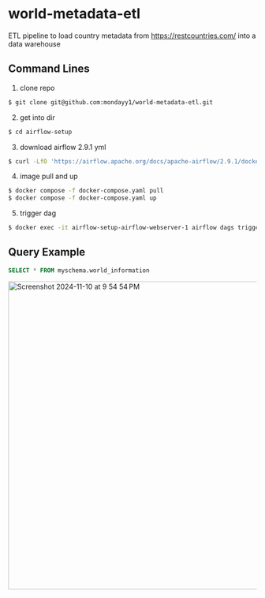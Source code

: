 # world-metadata-etl
ETL pipeline to load country metadata from https://restcountries.com/ into a data warehouse

## Command Lines

1. clone repo
``` bash
$ git clone git@github.com:mondayy1/world-metadata-etl.git
```

2. get into dir
``` bash
$ cd airflow-setup
```

3. download airflow 2.9.1 yml
``` bash
$ curl -LfO 'https://airflow.apache.org/docs/apache-airflow/2.9.1/docker-compose.yaml'
```

4. image pull and up
``` bash
$ docker compose -f docker-compose.yaml pull
$ docker compose -f docker-compose.yaml up
```

5. trigger dag
``` bash
$ docker exec -it airflow-setup-airflow-webserver-1 airflow dags trigger world_metadata 
```

## Query Example
``` SQL
SELECT * FROM myschema.world_information
```
<img width="625" alt="Screenshot 2024-11-10 at 9 54 54 PM" src="https://github.com/user-attachments/assets/a9912864-1eb3-4cac-825f-93e217c99444">

